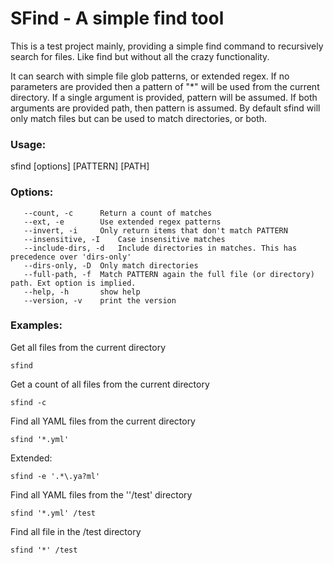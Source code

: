 # SFind - A simple find tool

This is a test project mainly, providing a simple find command to recursively
search for files. Like find but without all the crazy functionality.

It can search with simple file glob patterns, or extended regex. If no
parameters are provided then a pattern of "\*" will be used from the current
directory. If a single argument is provided, pattern will be assumed. If both
arguments are provided path, then pattern is assumed. By default sfind will only
match files but can be used to match directories, or both.

### Usage:
   sfind [options] [PATTERN] [PATH]

### Options:
```
   --count, -c		Return a count of matches
   --ext, -e		Use extended regex patterns
   --invert, -i		Only return items that don't match PATTERN
   --insensitive, -I	Case insensitive matches
   --include-dirs, -d	Include directories in matches. This has precedence over 'dirs-only'
   --dirs-only, -D	Only match directories
   --full-path, -f	Match PATTERN again the full file (or directory) path. Ext option is implied.
   --help, -h		show help
   --version, -v	print the version
```

### Examples:

Get all files from the current directory

```
sfind
```

Get a count of all files from the current directory

```
sfind -c
```

Find all YAML files from the current directory

```
sfind '*.yml'
```

Extended:

```
sfind -e '.*\.ya?ml'
```

Find all YAML files from the ''/test' directory

```
sfind '*.yml' /test
```

Find all file in the /test directory

```
sfind '*' /test
```
